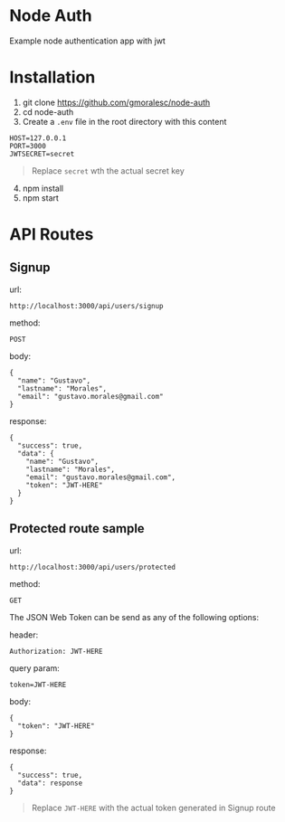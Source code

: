 # Node Auth

Example node authentication app with jwt

# Installation
1. git clone https://github.com/gmoralesc/node-auth
2. cd node-auth
3. Create a `.env` file in the root directory with this content
```
HOST=127.0.0.1
PORT=3000
JWTSECRET=secret
```
> Replace `secret` wth the actual secret key

4. npm install
5. npm start

# API Routes

## Signup
url:
```
http://localhost:3000/api/users/signup
```
method:
```
POST
```
body:
```
{
  "name": "Gustavo",
  "lastname": "Morales",
  "email": "gustavo.morales@gmail.com"
}
```
response: 
```
{
  "success": true,
  "data": {
    "name": "Gustavo",
    "lastname": "Morales",
    "email": "gustavo.morales@gmail.com",
    "token": "JWT-HERE"
  }
}
```
## Protected route sample
url:
```
http://localhost:3000/api/users/protected
```
method:
```
GET
```
The JSON Web Token can be send as any of the following options:

header:
```
Authorization: JWT-HERE
```

query param:
```
token=JWT-HERE
```

body:
```
{
  "token": "JWT-HERE"
}
```

response:
```
{
  "success": true,
  "data": response   
}
```
> Replace `JWT-HERE` with the actual token generated in Signup route